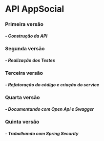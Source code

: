 # API AppSocial

### Primeira versão
##### - Construção da API

### Segunda versão
#####  - Realização dos Testes

### Terceira versão
##### - Refatoração do código e criação do service

### Quarta versão
##### - Documentando com Open Api e Swagger

### Quinta versão
##### - Trabalhando com Spring Security
